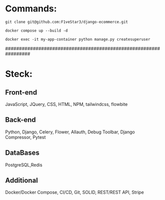 # Commands:

```git clone git@github.com:F1veStar3/django-ecommerce.git```

```docker compose up --build -d```

```docker exec -it my-app-container python manage.py createsuperuser```

#################################################################
# Steck: 

## Front-end
JavaScript, JQuery, CSS, HTML, NPM, tailwindcss, flowbite

## Back-end
Python, Django, Celery, Flower, Allauth, Debug Toolbar, Django Compressor, Pytest

## DataBases
PostgreSQL,Redis

## Additional
Docker/Docker Compose, CI/CD, Git, SOLID, REST/REST API, Stripe
